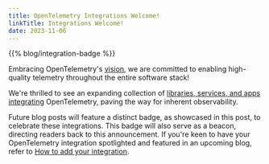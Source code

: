 ```yaml
---
title: OpenTelemetry Integrations Welcome!
linkTitle: Integrations Welcome!
date: 2023-11-06
---
```


{{% blog/integration-badge %}}

Embracing OpenTelemetry's [vision], we are committed to enabling high-quality
telemetry throughout the entire software stack!

We're thrilled to see an expanding collection of
[libraries, services, and apps integrating](/ecosystem/integrations/)
OpenTelemetry, paving the way for inherent observability.

Future blog posts will feature a distinct badge, as showcased in this post, to
celebrate these integrations. This badge will also serve as a beacon, directing
readers back to this announcement. If you're keen to have your OpenTelemetry
integration spotlighted and featured in an upcoming blog, refer to
[How to add your integration](/ecosystem/integrations/#how-to-add).

<!--
TODO Add #vision anchor to `/community/mission/` once the following lands:
https://github.com/open-telemetry/community/pull/1776
-->

[vision]: /community/mission/
